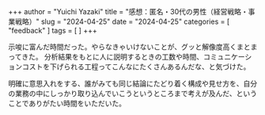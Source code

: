 +++
author = "Yuichi Yazaki"
title = "感想：匿名・30代の男性（経営戦略・事業戦略）"
slug = "2024-04-25"
date = "2024-04-25"
categories = [
    "feedback"
]
tags = [
]
+++

示唆に富んだ時間だった。やらなきゃいけないことが、グッと解像度高くまとまってきた。
分析結果をもとに人に説明するときの工数や時間、コミュニケーションコストを下げられる工程ってこんなにたくさんあるんだな、と気づけた。

明確に意思入れをする、誰がみても同じ結論にたどり着く構成や見せ方を、自分の業務の中にしっかり取り込んでいこうというところまで考えが及んだ、ということでありがたい時間をいただいた。